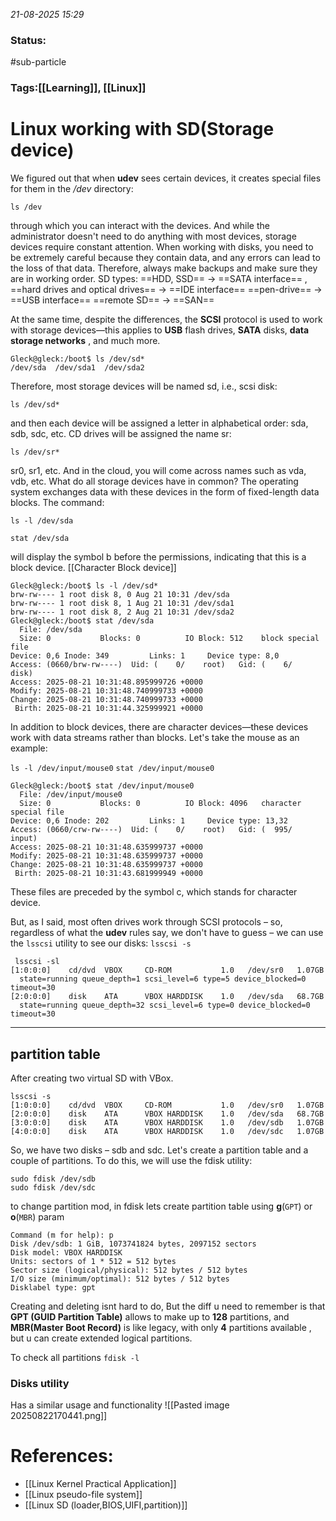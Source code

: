 
*21-08-2025 15:29*
### Status: 
#sub-particle 
### Tags:[[Learning]], [[Linux]]


# Linux working with SD(Storage device)

We figured out that when **udev** sees certain devices, it creates special files for them in the */dev* directory:

`ls /dev`

through which you can interact with the devices. And while the administrator doesn't need to do anything with most devices, storage devices require constant attention. When working with disks, you need to be extremely careful because they contain data, and any errors can lead to the loss of that data. Therefore, always make backups and make sure they are in working order.
SD types:
==HDD, SSD== ->  ==SATA interface== ,
==hard drives and optical drives== -> ==IDE interface==
==pen-drive== -> ==USB interface==
==remote SD== -> ==SAN==

At the same time, despite the differences, the **SCSI** protocol is used to work with storage devices—this applies to **USB** flash drives, **SATA** disks, **data storage networks** , and much more.

```
Gleck@gleck:/boot$ ls /dev/sd*
/dev/sda  /dev/sda1  /dev/sda2
```


Therefore, most storage devices will be named sd, i.e., scsi disk:

`ls /dev/sd*`

and then each device will be assigned a letter in alphabetical order: sda, sdb, sdc, etc. CD drives will be assigned the name sr:

`ls /dev/sr*`

sr0, sr1, etc. And in the cloud, you will come across names such as vda, vdb, etc. What do all storage devices have in common? The operating system exchanges data with these devices in the form of fixed-length data blocks. The command:

`ls -l /dev/sda`

`stat /dev/sda`

will display the symbol b before the permissions, indicating that this is a block device.
[[Character Block device]]
 
```
Gleck@gleck:/boot$ ls -l /dev/sd*
brw-rw---- 1 root disk 8, 0 Aug 21 10:31 /dev/sda
brw-rw---- 1 root disk 8, 1 Aug 21 10:31 /dev/sda1
brw-rw---- 1 root disk 8, 2 Aug 21 10:31 /dev/sda2
Gleck@gleck:/boot$ stat /dev/sda
  File: /dev/sda
  Size: 0         	Blocks: 0          IO Block: 512    block special file
Device: 0,6	Inode: 349         Links: 1     Device type: 8,0
Access: (0660/brw-rw----)  Uid: (    0/    root)   Gid: (    6/    disk)
Access: 2025-08-21 10:31:48.895999726 +0000
Modify: 2025-08-21 10:31:48.740999733 +0000
Change: 2025-08-21 10:31:48.740999733 +0000
 Birth: 2025-08-21 10:31:44.325999921 +0000
```

In addition to block devices, there are character devices—these devices work with data streams rather than blocks. Let's take the mouse as an example:

`ls -l /dev/input/mouse0`
`stat /dev/input/mouse0`

```
Gleck@gleck:/boot$ stat /dev/input/mouse0
  File: /dev/input/mouse0
  Size: 0         	Blocks: 0          IO Block: 4096   character special file
Device: 0,6	Inode: 202         Links: 1     Device type: 13,32
Access: (0660/crw-rw----)  Uid: (    0/    root)   Gid: (  995/   input)
Access: 2025-08-21 10:31:48.635999737 +0000
Modify: 2025-08-21 10:31:48.635999737 +0000
Change: 2025-08-21 10:31:48.635999737 +0000
 Birth: 2025-08-21 10:31:43.681999949 +0000

```

These files are preceded by the symbol c, which stands for character device.

But, as I said, most often drives work through SCSI protocols – so, regardless of what the **udev** rules say, we don't have to guess – we can use the `lsscsi` utility to see our disks:
`lsscsi -s`
```
 lsscsi -sl
[1:0:0:0]    cd/dvd  VBOX     CD-ROM           1.0   /dev/sr0   1.07GB
  state=running queue_depth=1 scsi_level=6 type=5 device_blocked=0 timeout=30
[2:0:0:0]    disk    ATA      VBOX HARDDISK    1.0   /dev/sda   68.7GB
  state=running queue_depth=32 scsi_level=6 type=0 device_blocked=0 timeout=30

```
---
## partition table

After creating two virtual SD with VBox.

```
lsscsi -s
[1:0:0:0]    cd/dvd  VBOX     CD-ROM           1.0   /dev/sr0   1.07GB
[2:0:0:0]    disk    ATA      VBOX HARDDISK    1.0   /dev/sda   68.7GB
[3:0:0:0]    disk    ATA      VBOX HARDDISK    1.0   /dev/sdb   1.07GB
[4:0:0:0]    disk    ATA      VBOX HARDDISK    1.0   /dev/sdc   1.07GB
```

So, we have two disks – sdb and sdc. Let's create a partition table and a couple of partitions. To do this, we will use the fdisk utility:
```
sudo fdisk /dev/sdb
sudo fdisk /dev/sdc
```

to change partition mod, in fdisk lets create partition table using **g**(`GPT`) or **o**(`MBR`) param
```
Command (m for help): p
Disk /dev/sdb: 1 GiB, 1073741824 bytes, 2097152 sectors
Disk model: VBOX HARDDISK   
Units: sectors of 1 * 512 = 512 bytes
Sector size (logical/physical): 512 bytes / 512 bytes
I/O size (minimum/optimal): 512 bytes / 512 bytes
Disklabel type: gpt
```

Creating and deleting isnt hard to do,  But the diff u need to remember is that **GPT (GUID Partition Table)** allows to make up to **128** partitions, and **MBR(Master Boot Record)** is like legacy, with only **4** partitions available , but u can create extended logical partitions.

To check all partitions 
`fdisk -l`

### Disks utility

Has a similar usage and functionality 
![[Pasted image 20250822170441.png]]

# References:

- [[Linux Kernel Practical Application]]
- [[Linux pseudo-file system]]
- [[Linux SD (loader,BIOS,UIFI,partition)]]
  